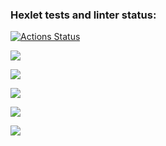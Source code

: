 ### Hexlet tests and linter status:
[![Actions Status](https://github.com/Candamar/python-project-49/workflows/hexlet-check/badge.svg)](https://github.com/Candamar/python-project-49/actions)

<a 
href="https://codeclimate.com/github/Candamar/python-project-49/maintainability"><img 
src="https://api.codeclimate.com/v1/badges/423ad9563d5df8e29473/maintainability" 
/></a>

<a href="https://asciinema.org/a/dNdpaYiYW41OozIh9s8AHYPzo" 
target="_blank"><img 
src="https://asciinema.org/a/dNdpaYiYW41OozIh9s8AHYPzo.svg" /></a>

<a href="https://asciinema.org/a/FWavW3m6jeFlBQgwrNb8OTmCK" 
target="_blank"><img 
src="https://asciinema.org/a/FWavW3m6jeFlBQgwrNb8OTmCK.svg" /></a>

<a href="https://asciinema.org/a/aOkBfvC5ULIMA3X2s2O4WurCO" 
target="_blank"><img 
src="https://asciinema.org/a/aOkBfvC5ULIMA3X2s2O4WurCO.svg" /></a>

<a href="https://asciinema.org/a/h74xIxTkBZuTLroa7sik8t97r" 
target="_blank"><img 
src="https://asciinema.org/a/h74xIxTkBZuTLroa7sik8t97r.svg" /></a>

